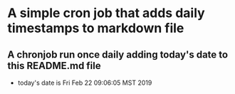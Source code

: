 A simple cron job that adds daily timestamps to markdown file
============================================================
## A chronjob run once daily adding today's date to this README.md file
* today's date is Fri Feb 22 09:06:05 MST 2019
